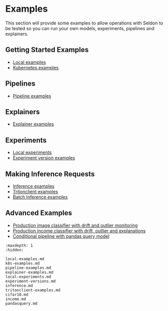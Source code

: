 # Examples

This section will provide some examples to allow operations with Seldon to be tested so you can run your own models, experiments, pipelines and explainers.

## Getting Started Examples

 * [Local examples](local-examples.md)
 * [Kubernetes examples](k8s-examples.md)

## Pipelines

* [Pipeline examples](pipeline-examples.md)

## Explainers

* [Explainer examples](explainer-examples.md)

## Experiments

 * [Local experiments](local-experiments.md)
 * [Experiment version examples](experiment-versions.md)


## Making Inference Requests

 * [Inference examples](inference.md)
 * [Tritonclient examples](tritonclient-examples.md)
 * [Batch Inference examples](batch-examples.md)

## Advanced Examples

 * [Production image classifier with drift and outlier monitoring](cifar10.md)
 * [Production income classifier with drift, outlier and explanations](income.md)
 * [Conditional pipeline with pandas query model](pandasquery.md)

```{toctree}
:maxdepth: 1
:hidden:

local-examples.md
k8s-examples.md
pipeline-examples.md
explainer-examples.md
local-experiments.md
experiment-versions.md
inference.md
tritonclient-examples.md
cifar10.md
income.md
pandasquery.md
```
